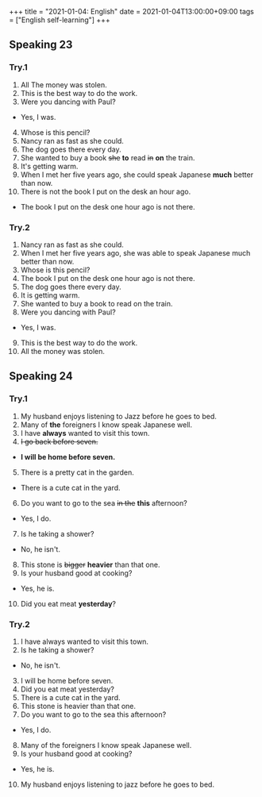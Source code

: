 +++
title =  "2021-01-04: English"
date = 2021-01-04T13:00:00+09:00
tags = ["English self-learning"]
+++

## Speaking 23

### Try.1

1. All The money was stolen.
2. This is the best way to do the work.
3. Were you dancing with Paul?
  - Yes, I was.
4. Whose is this pencil?
5. Nancy ran as fast as she could.
6. The dog goes there every day.
7. She wanted to buy a book ~~she~~ **to** read ~~in~~ **on** the train.
8. It's getting warm.
9. When I met her five years ago, she could speak Japanese **much** better than now.
10. There is not the book I put on the desk an hour ago.
  - The book I put on the desk one hour ago is not there.


### Try.2

1. Nancy ran as fast as she could.
2. When I met her five years ago, she was able to speak Japanese much better than now.
3. Whose is this pencil?
4. The book I put on the desk one hour ago is not there.
5. The dog goes there every day.
6. It is getting warm.
7. She wanted to buy a book to read on the train.
8. Were you dancing with Paul?
  - Yes, I was.
9. This is the best way to do the work.
10. All the money was stolen.

## Speaking 24

### Try.1

1. My husband enjoys listening to Jazz before he goes to bed.
2. Many of **the** foreigners I know speak Japanese well.
3. I have **always** wanted to visit this town.
4. ~~I go back before seven.~~
  - **I will be home before seven.**
5. There is a pretty cat in the garden.
  - There is a cute cat in the yard.
6. Do you want to go to the sea ~~in the~~ **this** afternoon?
  - Yes, I do.
7. Is he taking a shower?
  - No, he isn't.
8. This stone is ~~bigger~~ **heavier** than that one.
9. Is your husband good at cooking?
  - Yes, he is.
10. Did you eat meat **yesterday**?

### Try.2

1. I have always wanted to visit this town.
2. Is he taking a shower?
  - No, he isn't.
3. I will be home before seven.
4. Did you eat meat yesterday?
5. There is a cute cat in the yard.
6. This stone is heavier than that one.
7. Do you want to go to the sea this afternoon?
  - Yes, I do.
8. Many of the foreigners I know speak Japanese well.
9. Is your husband good at cooking?
  - Yes, he is.
10. My husband enjoys listening to jazz before he goes to bed.
